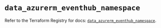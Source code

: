 # `data_azurerm_eventhub_namespace`

Refer to the Terraform Registry for docs: [`data_azurerm_eventhub_namespace`](https://registry.terraform.io/providers/hashicorp/azurerm/3.104.2/docs/data-sources/eventhub_namespace).
